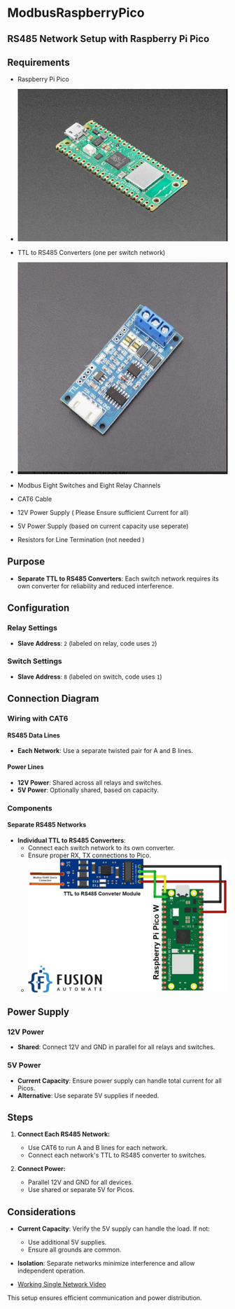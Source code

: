 # ModbusRaspberryPico

## RS485 Network Setup with Raspberry Pi Pico

## Requirements

- Raspberry Pi Pico
- ![Pico Board](https://github.com/Ayocrypt/ModbusRaspberryPico/blob/main/RPI_pico.jpg)

- TTL to RS485 Converters (one per switch network)
- ![RS485 TTL](https://github.com/Ayocrypt/ModbusRaspberryPico/blob/main/RS485_ttll.jpg)
  
- Modbus Eight Switches and Eight Relay Channels
- CAT6 Cable
- 12V Power Supply ( Please Ensure sufficient Current for all)
- 5V Power Supply (based on current capacity use seperate)
- Resistors for Line Termination (not needed )

## Purpose

- **Separate TTL to RS485 Converters**: Each switch network requires its own converter for reliability and reduced interference.

## Configuration

### Relay Settings
- **Slave Address**: `2` (labeled on relay, code uses `2`)

### Switch Settings
- **Slave Address**: `8` (labeled on switch, code uses `1`)

## Connection Diagram

### Wiring with CAT6

#### RS485 Data Lines
- **Each Network**: Use a separate twisted pair for A and B lines.

#### Power Lines
- **12V Power**: Shared across all relays and switches.
- **5V Power**: Optionally shared, based on capacity.

### Components

#### Separate RS485 Networks
- **Individual TTL to RS485 Converters**: 
  - Connect each switch network to its own converter.
  - Ensure proper RX, TX connections to Pico.
  - ![Sample Connections](https://github.com/Ayocrypt/ModbusRaspberryPico/blob/main/sample_connections.jpg)

## Power Supply

### 12V Power
- **Shared**: Connect 12V and GND in parallel for all relays and switches.

### 5V Power
- **Current Capacity**: Ensure power supply can handle total current for all Picos.
- **Alternative**: Use separate 5V supplies if needed.

## Steps

1. **Connect Each RS485 Network:**
   - Use CAT6 to run A and B lines for each network.
   - Connect each network's TTL to RS485 converter to switches.

2. **Connect Power:**
   - Parallel 12V and GND for all devices.
   - Use shared or separate 5V for Picos.

## Considerations

- **Current Capacity**: Verify the 5V supply can handle the load. If not:
  - Use additional 5V supplies.
  - Ensure all grounds are common.

- **Isolation**: Separate networks minimize interference and allow independent operation.


- [Working Single Network Video](https://github.com/Ayocrypt/ModbusRaspberryPico/blob/main/working_single_network_video.mp4)

This setup ensures efficient communication and power distribution.
